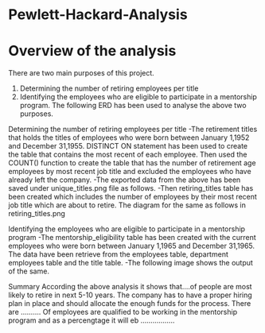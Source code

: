 # Pewlett-Hackard-Analysis

# Overview of the analysis
  There are two main purposes of this project. 
  1.	Determining the number of retiring employees per title 
  2.	Identifying the employees who are eligible to participate in a mentorship program.
  The following ERD has been used to analyse the above two purposes.
  
Determining the number of retiring employees per title
-The retirement titles that holds the titles of employees who were born between January 1,1952 and December 31,1955. DISTINCT ON statement has been used to create the table that contains the most recent of each employee. Then used the COUNT() function to create the table that has the number of retirement age employees by most recent job title and excluded the employees who have already left the company. 
-The exported  data from the above has been saved under unique_titles.png file as follows. 
-Then retiring_titles table has been created which includes the number of employees by their most recent job title which are about to retire. The diagram for the same as follows in retiring_titles.png

Identifying the employees who are eligible to participate in a mentorship program
-The mentorship_eligibility table has been created with the current employees who were born between January 1,1965 and December 31,1965. The data have been retrieve from the employees table, department employees table and the title table. 
-The following image shows the output of the same.

Summary 
According the above analysis it shows that….of people are most likely  to retire in next 5-10 years. The company has to have a proper hiring plan in place and should allocate the enough funds for the process. 
There are ………. Of employees are qualified to be working in the mentorship program and as a percengtage it will eb ……………..
 



